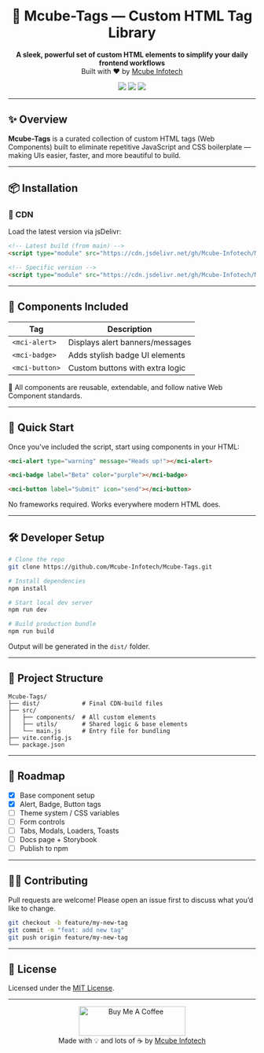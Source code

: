 <h1 align="center">
  🚀 Mcube-Tags — Custom HTML Tag Library
</h1>

<p align="center">
  <b>A sleek, powerful set of custom HTML elements to simplify your daily frontend workflows</b><br/>
  Built with ❤️ by <a href="https://github.com/Mcube-Infotech" target="_blank">Mcube Infotech</a>
</p>

<p align="center">
  <img src="https://img.shields.io/github/v/tag/Mcube-Infotech/Mcube-Tags?color=%23990&label=version&style=for-the-badge" />
  <img src="https://img.shields.io/github/last-commit/Mcube-Infotech/Mcube-Tags?style=for-the-badge" />
  <img src="https://img.shields.io/github/license/Mcube-Infotech/Mcube-Tags?style=for-the-badge" />
</p>

---

## ✨ Overview

**Mcube-Tags** is a curated collection of custom HTML tags (Web Components) built to eliminate repetitive JavaScript and CSS boilerplate — making UIs easier, faster, and more beautiful to build.

---

## 📦 Installation

### 🔗 CDN

Load the latest version via jsDelivr:

```html
<!-- Latest build (from main) -->
<script type="module" src="https://cdn.jsdelivr.net/gh/Mcube-Infotech/Mcube-Tags/dist/mcube-tags.es.js"></script>
```

```html
<!-- Specific version -->
<script type="module" src="https://cdn.jsdelivr.net/gh/Mcube-Infotech/Mcube-Tags@v1.0/dist/mcube-tags.es.js"></script>
```

---

## 🧩 Components Included

| Tag             | Description                      |
|-----------------|----------------------------------|
| `<mci-alert>`   | Displays alert banners/messages |
| `<mci-badge>`   | Adds stylish badge UI elements  |
| `<mci-button>`  | Custom buttons with extra logic |

🧠 All components are reusable, extendable, and follow native Web Component standards.

---

## 🚀 Quick Start

Once you’ve included the script, start using components in your HTML:

```html
<mci-alert type="warning" message="Heads up!"></mci-alert>

<mci-badge label="Beta" color="purple"></mci-badge>

<mci-button label="Submit" icon="send"></mci-button>
```

No frameworks required. Works everywhere modern HTML does.

---

## 🛠️ Developer Setup

```bash
# Clone the repo
git clone https://github.com/Mcube-Infotech/Mcube-Tags.git

# Install dependencies
npm install

# Start local dev server
npm run dev

# Build production bundle
npm run build
```

Output will be generated in the `dist/` folder.

---

## 📁 Project Structure

```
Mcube-Tags/
├── dist/            # Final CDN-build files
├── src/
│   ├── components/  # All custom elements
│   ├── utils/       # Shared logic & base elements
│   └── main.js      # Entry file for bundling
├── vite.config.js
└── package.json
```

---

## 📌 Roadmap

- [x] Base component setup
- [x] Alert, Badge, Button tags
- [ ] Theme system / CSS variables
- [ ] Form controls
- [ ] Tabs, Modals, Loaders, Toasts
- [ ] Docs page + Storybook
- [ ] Publish to npm

---

## 👨‍💻 Contributing

Pull requests are welcome! Please open an issue first to discuss what you’d like to change.

```bash
git checkout -b feature/my-new-tag
git commit -m "feat: add new tag"
git push origin feature/my-new-tag
```

---

## 📃 License

Licensed under the [MIT License](LICENSE).

---

<p align="center">
  <a align="center" href="https://www.buymeacoffee.com/mcubetags" target="_blank"><img src="https://cdn.buymeacoffee.com/buttons/v2/default-yellow.png" alt="Buy Me A Coffee" style="height: 60px !important;width: 217px !important;" ></a><br>
  Made with 💡 and lots of ☕ by <a href="https://github.com/Mcube-Infotech" target="_blank">Mcube Infotech</a>
</p>
